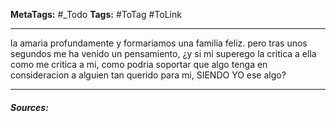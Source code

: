 **MetaTags:** #_Todo
**Tags:** #ToTag #ToLink 
- - -

 la amaria profundamente y formariamos una familia feliz.
pero tras unos segundos me ha venido un pensamiento, ¿y si mi superego la critica a ella como me critica a mi, como podria soportar que  algo tenga en consideracion a alguien tan querido para mi, SIENDO YO ese algo?
- - - 
#### ***Sources:***